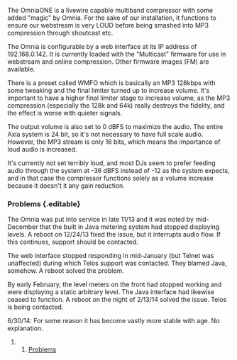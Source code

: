 The OmniaONE is a livewire capable multiband compressor with some added
"magic" by Omnia. For the sake of our installation, it functions to
ensure our webstream is very LOUD before being smashed into MP3
compression through shoutcast etc.

The Omnia is configurable by a web interface at its IP address of
192.168.0.142. It is currently loaded with the "Multicast" firmware for
use in webstream and online compression. Other firmware images (FM) are
available.

There is a preset called WMFO which is basically an MP3 128kbps with
some tweaking and the final limiter turned up to increase volume. It's
important to have a higher final limiter stage to increase volume, as
the MP3 compression (especially the 128k and 64k) really destroys the
fidelity, and the effect is worse with quieter signals.

The output volume is also set to 0 dBFS to maximize the audio. The
entire Axia system is 24 bit, so it's not necessary to have full scale
audio. However, the MP3 stream is only 16 bits, which means the
importance of loud audio is increased.

It's currently not set terribly loud, and most DJs seem to prefer
feeding audio through the system at -36 dBFS instead of -12 as the
system expects, and in that case the compressor functions solely as a
volume increase because it doesn't it any gain reduction.

### Problems {.editable}

The Omnia was put into service in late 11/13 and it was noted by
mid-December that the built in Java metering system had stopped
displaying levels. A reboot on 12/24/13 fixed the issue, but it
interrupts audio flow. If this continues, support should be contacted.

The web interface stopped responding in mid-January (but Telnet was
unaffected) during which Telos support was contacted. They blamed Java,
somehow. A reboot solved the problem.

By early February, the level meters on the front had stopped working and
were displaying a static arbitrary level. The Java interface had
likewise ceased to function. A reboot on the night of 2/13/14 solved the
issue. Telos is being contacted.

6/30/14: For some reason it has become vastly more stable with age. No
explanation.

1.  1. [Problems](#Problems)

